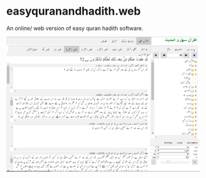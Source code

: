 # easyquranandhadith.web
An online/ web version of easy quran hadith software.

![Screenshot](eqwh.png)

